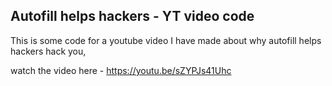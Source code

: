## Autofill helps hackers - YT video code 

This is some code for a youtube video I have made about why autofill helps hackers hack you, 

watch the video here - https://youtu.be/sZYPJs41Uhc
